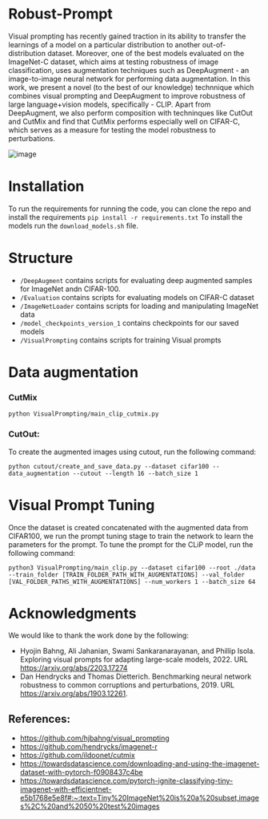 # Robust-Prompt

Visual prompting has recently gained traction in its ability to transfer the learnings of a model on a particular distribution to another out-of-distribution dataset. Moreover, one of the best models evaluated on the ImageNet-C dataset, which aims at testing robustness of image classification, uses augmentation techniques such as  DeepAugment - an image-to-image neural network for performing data augmentation. In this work, we present a novel (to the best of our knowledge) technnique which combines visual prompting and DeepAugment to improve robustness of large language+vision models, specifically - CLIP. Apart from DeepAugment, we also perform composition with techninques like CutOut and CutMix and find that CutMix performs especially well on CIFAR-C, which serves as a measure for testing the model robustness to perturbations.

![image](https://user-images.githubusercontent.com/29446732/208546252-d959a5d1-69b3-456d-93f9-133ea89f2384.png)

# Installation

To run the requirements for running the code, you can clone the repo and install the requirements
`pip install -r requirements.txt`
To install the models run the `download_models.sh` file.

# Structure

* `/DeepAugment` contains scripts for evaluating deep augmented samples for ImageNet andn CIFAR-100.
* `/Evaluation` contains scripts for evaluating models on CIFAR-C dataset 
* `/ImageNetLoader` contains scripts for loading and manipulating ImageNet data
* `/model_checkpoints_version_1` contains checkpoints for our saved models
* `/VisualPrompting` contains scripts for training Visual prompts

# Data augmentation

### CutMix

```
python VisualPrompting/main_clip_cutmix.py 
```

### CutOut:
  To create the augmented images using cutout, run the following command:
  ```
  python cutout/create_and_save_data.py --dataset cifar100 --data_augmentation --cutout --length 16 --batch_size 1
  ```


# Visual Prompt Tuning

Once the dataset is created concatenated with the augmented data from CIFAR100, we run the prompt tuning stage to train the network to learn the parameters for the prompt. To tune the prompt for the CLiP model, run the following command:
```
python3 VisualPrompting/main_clip.py --dataset cifar100 --root ./data --train_folder [TRAIN_FOLDER_PATH_WITH_AUGMENTATIONS] --val_folder [VAL_FOLDER_PATHS_WITH_AUGMENTATIONS] --num_workers 1 --batch_size 64
```


# Acknowledgments

We would like to thank the work done by the following:

* Hyojin Bahng, Ali Jahanian, Swami Sankaranarayanan, and Phillip Isola. Exploring visual prompts
for adapting large-scale models, 2022. URL https://arxiv.org/abs/2203.17274
* Dan Hendrycks and Thomas Dietterich. Benchmarking neural network robustness to common
corruptions and perturbations, 2019. URL https://arxiv.org/abs/1903.12261.

## References:
* https://github.com/hjbahng/visual_prompting
* https://github.com/hendrycks/imagenet-r
* https://github.com/ildoonet/cutmix
* https://towardsdatascience.com/downloading-and-using-the-imagenet-dataset-with-pytorch-f0908437c4be
* https://towardsdatascience.com/pytorch-ignite-classifying-tiny-imagenet-with-efficientnet-e5b1768e5e8f#:~:text=Tiny%20ImageNet%20is%20a%20subset,images%2C%20and%2050%20test%20images


